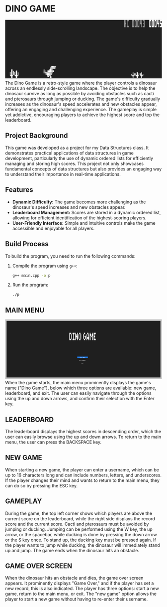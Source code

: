 
# DINO GAME

![preview](preview/1.png)
The Dino Game is a retro-style game where the player controls a dinosaur across an endlessly side-scrolling landscape. The objective is to help the dinosaur survive as long as possible by avoiding obstacles such as cacti and pterosaurs through jumping or ducking. The game's difficulty gradually increases as the dinosaur's speed accelerates and new obstacles appear, offering an engaging and challenging experience. The gameplay is simple yet addictive, encouraging players to achieve the highest score and top the leaderboard.

## Project Background

This game was developed as a project for my Data Structures class. It demonstrates practical applications of data structures in game development, particularly the use of dynamic ordered lists for efficiently managing and storing high scores. This project not only showcases fundamental concepts of data structures but also provides an engaging way to understand their importance in real-time applications.

## Features

- **Dynamic Difficulty:** The game becomes more challenging as the dinosaur's speed increases and new obstacles appear.
- **Leaderboard Management:** Scores are stored in a dynamic ordered list, allowing for efficient identification of the highest-scoring players.
- **User-Friendly Interface:** Simple and intuitive controls make the game accessible and enjoyable for all players.

## Build Process

To build the program, you need to run the following commands:

1. Compile the program using `g++`:
    ```sh 
    g++ main.cpp -o p 
    ```

2. Run the program:
    ```sh 
    ./p
    ```

## MAIN MENU
![menu](preview/2.png)
When the game starts, the main menu prominently displays the game's name ("Dino Game"), below which three options are available: new game, leaderboard, and exit. The user can easily navigate through the options using the up and down arrows, and confirm their selection with the Enter key.

## LEADERBOARD

The leaderboard displays the highest scores in descending order, which the user can easily browse using the up and down arrows. To return to the main menu, the user can press the BACKSPACE key.

## NEW GAME

When starting a new game, the player can enter a username, which can be up to 16 characters long and can include numbers, letters, and underscores. If the player changes their mind and wants to return to the main menu, they can do so by pressing the ESC key.

## GAMEPLAY

During the game, the top left corner shows which players are above the current score on the leaderboard, while the right side displays the record score and the current score. Cacti and pterosaurs must be avoided by jumping or ducking. Jumping can be performed using the W key, the up arrow, or the spacebar, while ducking is done by pressing the down arrow or the S key once. To stand up, the ducking key must be pressed again. If the player wants to jump while ducking, the dinosaur will immediately stand up and jump. The game ends when the dinosaur hits an obstacle.

## GAME OVER SCREEN

When the dinosaur hits an obstacle and dies, the game over screen appears. It prominently displays "Game Over," and if the player has set a new record, this is also indicated. The player has three options: start a new game, return to the main menu, or exit. The "new game" option allows the player to start a new game without having to re-enter their username.

